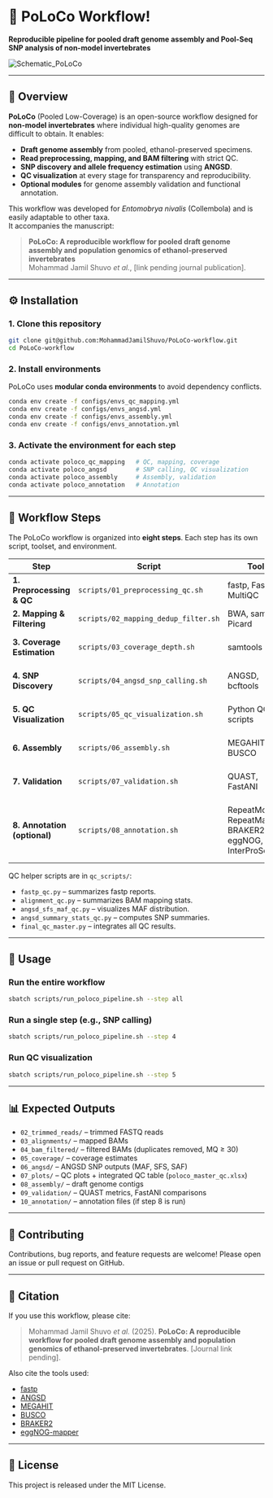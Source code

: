 # 🧬 PoLoCo Workflow!
**Reproducible pipeline for pooled draft genome assembly and Pool-Seq SNP analysis of non-model invertebrates**  

![Schematic_PoLoCo](https://github.com/user-attachments/assets/9934282d-c3a8-4638-a1f7-10ddbd8a863c)


---

## 📖 Overview  

**PoLoCo** (Pooled Low-Coverage) is an open-source workflow designed for **non-model invertebrates** where individual high-quality genomes are difficult to obtain. It enables:  

- **Draft genome assembly** from pooled, ethanol-preserved specimens.  
- **Read preprocessing, mapping, and BAM filtering** with strict QC.  
- **SNP discovery and allele frequency estimation** using **ANGSD**.  
- **QC visualization** at every stage for transparency and reproducibility.  
- **Optional modules** for genome assembly validation and functional annotation.  

This workflow was developed for *Entomobrya nivalis* (Collembola) and is easily adaptable to other taxa.  
It accompanies the manuscript:  

> **PoLoCo: A reproducible workflow for pooled draft genome assembly and population genomics of ethanol-preserved invertebrates**  
> Mohammad Jamil Shuvo *et al.*, [link pending journal publication].  

---

## ⚙️ Installation  

### 1. Clone this repository  
```bash
git clone git@github.com:MohammadJamilShuvo/PoLoCo-workflow.git
cd PoLoCo-workflow
```

### 2. Install environments  
PoLoCo uses **modular conda environments** to avoid dependency conflicts.  

```bash
conda env create -f configs/envs_qc_mapping.yml
conda env create -f configs/envs_angsd.yml
conda env create -f configs/envs_assembly.yml
conda env create -f configs/envs_annotation.yml
```

### 3. Activate the environment for each step  
```bash
conda activate poloco_qc_mapping   # QC, mapping, coverage
conda activate poloco_angsd        # SNP calling, QC visualization
conda activate poloco_assembly     # Assembly, validation
conda activate poloco_annotation   # Annotation
```

---

## 📂 Workflow Steps  

The PoLoCo workflow is organized into **eight steps**. Each step has its own script, toolset, and environment.  

| Step | Script | Tools | Environment | Outputs |
|------|--------|-------|-------------|---------|
| **1. Preprocessing & QC** | `scripts/01_preprocessing_qc.sh` | fastp, FastQC, MultiQC | `poloco_qc_mapping` | Trimmed FASTQ, QC reports |
| **2. Mapping & Filtering** | `scripts/02_mapping_dedup_filter.sh` | BWA, samtools, Picard | `poloco_qc_mapping` | Filtered BAM files |
| **3. Coverage Estimation** | `scripts/03_coverage_depth.sh` | samtools | `poloco_qc_mapping` | Mean coverage per pool |
| **4. SNP Discovery** | `scripts/04_angsd_snp_calling.sh` | ANGSD, bcftools | `poloco_angsd` | SAF, SFS, MAF, SNP stats |
| **5. QC Visualization** | `scripts/05_qc_visualization.sh` | Python QC scripts | `poloco_angsd` | SNP histograms, QC tables |
| **6. Assembly** | `scripts/06_assembly.sh` | MEGAHIT, BUSCO | `poloco_assembly` | Draft genome assembly |
| **7. Validation** | `scripts/07_validation.sh` | QUAST, FastANI | `poloco_assembly` | Assembly metrics, ANI |
| **8. Annotation (optional)** | `scripts/08_annotation.sh` | RepeatModeler, RepeatMasker, BRAKER2, eggNOG, InterProScan | `poloco_annotation` | Masked genome, gene models, annotation tables |

QC helper scripts are in `qc_scripts/`:
- `fastp_qc.py` – summarizes fastp reports.  
- `alignment_qc.py` – summarizes BAM mapping stats.  
- `angsd_sfs_maf_qc.py` – visualizes MAF distribution.  
- `angsd_summary_stats_qc.py` – computes SNP summaries.  
- `final_qc_master.py` – integrates all QC results.  

---

## 🚀 Usage  

### Run the entire workflow  
```bash
sbatch scripts/run_poloco_pipeline.sh --step all
```

### Run a single step (e.g., SNP calling)  
```bash
sbatch scripts/run_poloco_pipeline.sh --step 4
```

### Run QC visualization  
```bash
sbatch scripts/run_poloco_pipeline.sh --step 5
```

---

## 📊 Expected Outputs  

- `02_trimmed_reads/` – trimmed FASTQ reads  
- `03_alignments/` – mapped BAMs  
- `04_bam_filtered/` – filtered BAMs (duplicates removed, MQ ≥ 30)  
- `05_coverage/` – coverage estimates  
- `06_angsd/` – ANGSD SNP outputs (MAF, SFS, SAF)  
- `07_plots/` – QC plots + integrated QC table (`poloco_master_qc.xlsx`)  
- `08_assembly/` – draft genome contigs  
- `09_validation/` – QUAST metrics, FastANI comparisons  
- `10_annotation/` – annotation files (if step 8 is run)  

---

## 🙌 Contributing  

Contributions, bug reports, and feature requests are welcome! Please open an issue or pull request on GitHub.  

---

## 📖 Citation  

If you use this workflow, please cite:  

> Mohammad Jamil Shuvo *et al.* (2025). **PoLoCo: A reproducible workflow for pooled draft genome assembly and population genomics of ethanol-preserved invertebrates**. [Journal link pending].  

Also cite the tools used:  
- [fastp](https://github.com/OpenGene/fastp)  
- [ANGSD](http://www.popgen.dk/angsd)  
- [MEGAHIT](https://github.com/voutcn/megahit)  
- [BUSCO](https://busco.ezlab.org)  
- [BRAKER2](https://github.com/Gaius-Augustus/BRAKER)  
- [eggNOG-mapper](http://eggnog-mapper.embl.de/)  

---

## 📜 License  

This project is released under the MIT License.  
